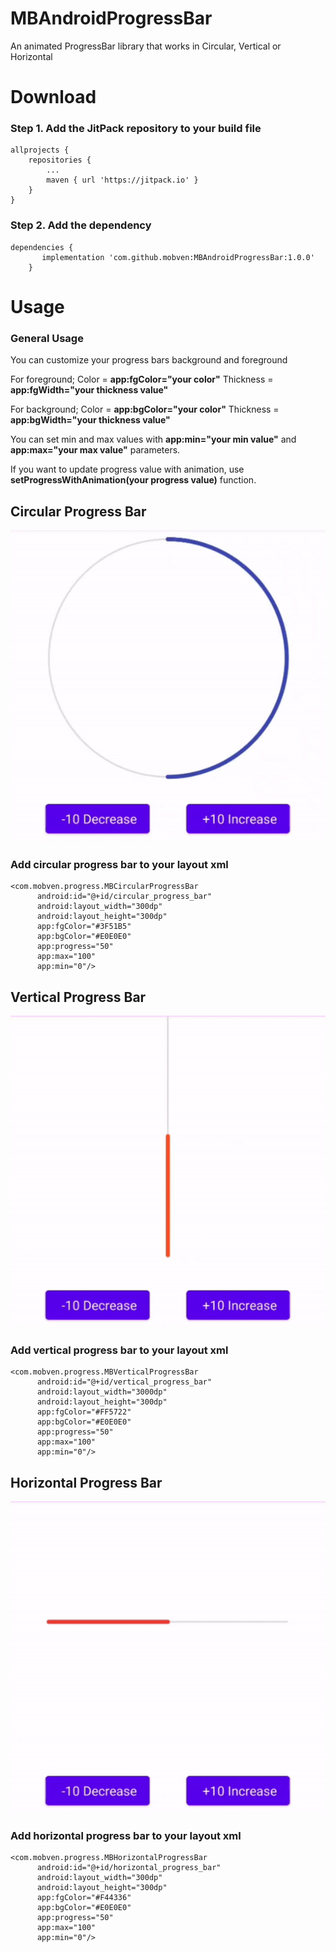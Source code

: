 # MBAndroidProgressBar
An animated ProgressBar library that works in Circular, Vertical or Horizontal

# Download

### Step 1. Add the JitPack repository to your build file

```
allprojects {
    repositories {
	    ...
	    maven { url 'https://jitpack.io' }
	}
}

```

### Step 2. Add the dependency

```
dependencies {
	   implementation 'com.github.mobven:MBAndroidProgressBar:1.0.0'
	}
```

# Usage

### General Usage
You can customize your progress bars background and foreground

For foreground;
Color =  **app:fgColor="your color"**
Thickness = **app:fgWidth="your thickness value"**

For background;
Color = **app:bgColor="your color"**
Thickness = **app:bgWidth="your thickness value"**

You can set min and max values with **app:min="your min value"** and **app:max="your max value"** parameters.

If you want to update progress value with animation, use **setProgressWithAnimation(your progress value)** function.

## Circular Progress Bar

![](art/circular_progress_bar.gif)

### Add circular progress bar to your layout xml

    <com.mobven.progress.MBCircularProgressBar
		  android:id="@+id/circular_progress_bar"
		  android:layout_width="300dp"
		  android:layout_height="300dp"
		  app:fgColor="#3F51B5"
		  app:bgColor="#E0E0E0"
		  app:progress="50"
		  app:max="100"
		  app:min="0"/>

## Vertical Progress Bar

![](art/vertical_progress_bar.gif)

### Add vertical progress bar to your layout xml

    <com.mobven.progress.MBVerticalProgressBar
		  android:id="@+id/vertical_progress_bar"
		  android:layout_width="3000dp"
		  android:layout_height="300dp"
		  app:fgColor="#FF5722"
		  app:bgColor="#E0E0E0"
		  app:progress="50"
		  app:max="100"
		  app:min="0"/>

## Horizontal Progress Bar

![](art/horizontal_progress_bar.gif)

### Add horizontal progress bar to your layout xml

    <com.mobven.progress.MBHorizontalProgressBar
		  android:id="@+id/horizontal_progress_bar"
		  android:layout_width="300dp"
		  android:layout_height="300dp"
		  app:fgColor="#F44336"
		  app:bgColor="#E0E0E0"
		  app:progress="50"
		  app:max="100"
		  app:min="0"/>